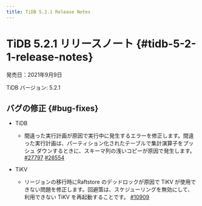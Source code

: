 ```yaml
---
title: TiDB 5.2.1 Release Notes
---
```


# TiDB 5.2.1 リリースノート {#tidb-5-2-1-release-notes}

発売日：2021年9月9日

TiDB バージョン: 5.2.1

## バグの修正 {#bug-fixes}

-   TiDB

    -   間違った実行計画が原因で実行中に発生するエラーを修正します。間違った実行計画は、パーティション化されたテーブルで集計演算子をプッシュ ダウンするときに、スキーマ列の浅いコピーが原因で発生します。 [#27797](https://github.com/pingcap/tidb/issues/27797) [#26554](https://github.com/pingcap/tidb/issues/26554)

-   TiKV

    -   リージョンの移行時にRaftstore のデッドロックが原因で TiKV が使用できない問題を修正します。回避策は、スケジューリングを無効にして、利用できない TiKV を再起動することです。 [#10909](https://github.com/tikv/tikv/issues/10909)
